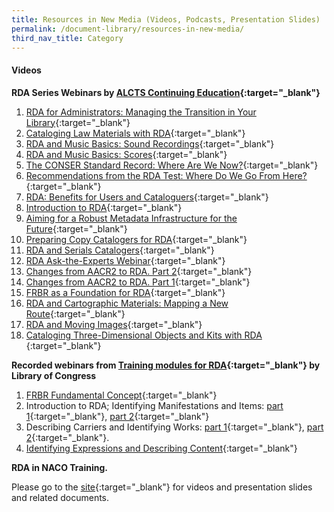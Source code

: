 ```yaml
---
title: Resources in New Media (Videos, Podcasts, Presentation Slides)
permalink: /document-library/resources-in-new-media/
third_nav_title: Category
---
```


#### **Videos**
**RDA Series Webinars by [ALCTS Continuing Education](http://www.youtube.com/user/alctsce){:target="_blank"}**

1. [RDA for Administrators: Managing the Transition in Your Library](http://www.youtube.com/watch?v=SEUC0B4cv-o&list=PL1AAFB573158DC4A1&index=1&feature=plpp_video){:target="_blank"}
2. [Cataloging Law Materials with RDA](http://www.youtube.com/watch?v=0EEOKOQONV8&list=PL1AAFB573158DC4A1&index=2&feature=plpp_video){:target="_blank"}
3. [RDA and Music Basics: Sound Recordings](http://www.youtube.com/watch?v=m2AOE2ip268&list=PL1AAFB573158DC4A1&index=3&feature=plpp_video){:target="_blank"}
4. [RDA and Music Basics: Scores](http://www.youtube.com/watch?v=1diESWwLLSM&list=PL1AAFB573158DC4A1&index=4&feature=plpp_video){:target="_blank"}
5. [The CONSER Standard Record: Where Are We Now?](http://www.youtube.com/watch?v=CsBNPNOFRIo&list=PL1AAFB573158DC4A1&index=5&feature=plpp_video){:target="_blank"}
6. [Recommendations from the RDA Test: Where Do We Go From Here?](http://www.youtube.com/watch?v=Lz6jDgYo14U&list=PL1AAFB573158DC4A1&index=6&feature=plpp_video){:target="_blank"}
7. [RDA: Benefits for Users and Cataloguers](http://www.youtube.com/watch?v=NncsQzf8LQU&list=PL1AAFB573158DC4A1&index=7&feature=plpp_video){:target="_blank"}
8. [Introduction to RDA](http://www.youtube.com/watch?v=rZ7ePkTc3lg&list=PL1AAFB573158DC4A1&index=8&feature=plpp_video){:target="_blank"}
9. [Aiming for a Robust Metadata Infrastructure for the Future](http://www.youtube.com/watch?v=7YUCH4OrXY8&list=PL1AAFB573158DC4A1&index=9&feature=plpp_video){:target="_blank"}
10. [Preparing Copy Catalogers for RDA](http://www.youtube.com/watch?v=T_J9CaqwPew&list=PL1AAFB573158DC4A1&index=10&feature=plpp_video){:target="_blank"}
11. [RDA and Serials Catalogers](http://www.youtube.com/watch?v=nuX48rAqxKI&list=PL1AAFB573158DC4A1&index=11&feature=plpp_video){:target="_blank"}
12. [RDA Ask-the-Experts Webinar](http://www.youtube.com/watch?v=T2rie8lcIKw&list=PL1AAFB573158DC4A1&index=12&feature=plpp_video){:target="_blank"}
13. [Changes from AACR2 to RDA. Part 2](http://www.youtube.com/watch?v=uL2AlmZEbVk&list=PL1AAFB573158DC4A1&index=13&feature=plpp_video){:target="_blank"}
14. [Changes from AACR2 to RDA. Part 1](http://www.youtube.com/watch?v=ekt592_UlMA&list=PL1AAFB573158DC4A1&index=14&feature=plpp_video){:target="_blank"}
15. [FRBR as a Foundation for RDA](http://www.youtube.com/watch?v=VilTt2bx338&list=PL1AAFB573158DC4A1&index=15&feature=plpp_video){:target="_blank"}
16. [RDA and Cartographic Materials: Mapping a New Route](http://www.youtube.com/watch?v=3AuPvaw1POU&list=PL1AAFB573158DC4A1&index=16&feature=plpp_video){:target="_blank"}
17. [RDA and Moving Images](http://www.youtube.com/watch?v=BZ9KB329RCk&list=PL1AAFB573158DC4A1&index=17&feature=plpp_video){:target="_blank"}
18. [Cataloging Three-Dimensional Objects and Kits with RDA ](http://www.youtube.com/watch?v=x9G-asj9l1Q&list=PL1AAFB573158DC4A1&index=18&feature=plpp_video){:target="_blank"}

**Recorded webinars from [Training modules for RDA](http://goo.gl/D9kFn){:target="_blank"} by Library of Congress**
1. [FRBR Fundamental Concept](http://www.loc.gov/catworkshop/RDA%20training%20materials/LC%20RDA%20Training/MP4-FRBR%20Overview/FRBR%20Overview%20and%20Application_20120828.mp4){:target="_blank"}
2. Introduction to RDA; Identifying Manifestations and Items: [part 1](http://www.loc.gov/catworkshop/RDA%20training%20materials/LC%20RDA%20Training/MP4-RDA-Module-1/Module-1-Part-1.mp4){:target="_blank"}, [part 2](http://www.loc.gov/catworkshop/RDA%20training%20materials/LC%20RDA%20Training/MP4-RDA-Module-1/Module-1-Part-2.mp4){:target="_blank"}
3. Describing Carriers and Identifying Works: [part 1](http://www.loc.gov/catworkshop/RDA%20training%20materials/LC%20RDA%20Training/MP4-RDA-Module-2/Module-2-Part-1.mp4){:target="_blank"}, [part 2](http://www.loc.gov/catworkshop/RDA%20training%20materials/LC%20RDA%20Training/MP4-RDA-Module-2/Module-2-Part-2.mp4){:target="_blank"}.
4. [Identifying Expressions and Describing Content](http://www.loc.gov/catworkshop/RDA%20training%20materials/LC%20RDA%20Training/MP4-RDA%20Module%203/RDA%20Module%203-Identifying%20Expressions%20and%20Describing%20Content.mp4){:target="_blank"}

**RDA in NACO Training.**

Please go to the [site](http://www.loc.gov/catworkshop/courses/rda_naco/course%20table.html){:target="_blank"} for videos and presentation slides and related documents.